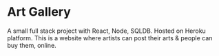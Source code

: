 # Art Gallery
A small full stack project with React, Node, SQLDB. Hosted on Heroku platform. This is a website where artists can post their arts &amp; people can buy them, online.
